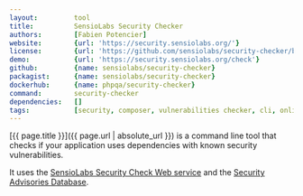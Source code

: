 ```yaml
---
layout:         tool
title:          SensioLabs Security Checker
authors:        [Fabien Potencier]
website:        {url: 'https://security.sensiolabs.org/'}
license:        {url: 'https://github.com/sensiolabs/security-checker/blob/master/LICENSE', label: 'MIT License'}
demo:           {url: 'https://security.sensiolabs.org/check'}
github:         {name: sensiolabs/security-checker}
packagist:      {name: sensiolabs/security-checker}          
dockerhub:      {name: phpqa/security-checker}     
command:        security-checker 
dependencies:   []
tags:           [security, composer, vulnerabilities checker, cli, online service] 
---
```


[{{ page.title }}]({{ page.url | absolute_url }}) is a command line tool that checks if your
application uses dependencies with known security vulnerabilities.
 
<!--more--> 

It uses the [SensioLabs Security Check Web service][1] and the [Security Advisories Database][2].

[1]: http://security.sensiolabs.org/
[2]: https://github.com/FriendsOfPHP/security-advisories
[3]: http://get.sensiolabs.org/security-checker.phar
